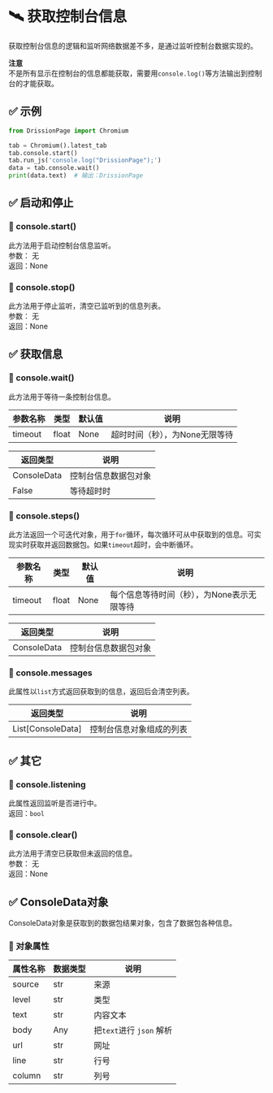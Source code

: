 # 🛰️ 获取控制台信息

获取控制台信息的逻辑和监听网络数据差不多，是通过监听控制台数据实现的。

**注意**  
不是所有显示在控制台的信息都能获取，需要用`console.log()`等方法输出到控制台的才能获取。

## ✅️ 示例

```python
from DrissionPage import Chromium

tab = Chromium().latest_tab
tab.console.start()
tab.run_js('console.log("DrissionPage");')
data = tab.console.wait()
print(data.text)  # 输出：DrissionPage
```

## ✅️ 启动和停止

### 📌 console.start()

此方法用于启动控制台信息监听。  
参数： 无  
返回：None

### 📌 console.stop()

此方法用于停止监听，清空已监听到的信息列表。  
参数： 无  
返回：None

## ✅️ 获取信息

### 📌 console.wait()

此方法用于等待一条控制台信息。

| 参数名称 | 类型   | 默认值 | 说明           |
|----------|--------|--------|----------------|
| timeout  | float  | None   | 超时时间（秒），为None无限等待 |

| 返回类型    | 说明                     |
|-------------|--------------------------|
| ConsoleData | 控制台信息数据包对象     |
| False       | 等待超时时               |

### 📌 console.steps()

此方法返回一个可迭代对象，用于`for`循环，每次循环可从中获取到的信息。可实现实时获取并返回数据包。如果`timeout`超时，会中断循环。

| 参数名称 | 类型   | 默认值 | 说明                     |
|----------|--------|--------|--------------------------|
| timeout  | float  | None   | 每个信息等待时间（秒），为None表示无限等待 |

| 返回类型    | 说明                     |
|-------------|--------------------------|
| ConsoleData | 控制台信息数据包对象     |

### 📌 console.messages

此属性以`list`方式返回获取到的信息，返回后会清空列表。

| 返回类型          | 说明                         |
|-------------------|------------------------------|
| List[ConsoleData] | 控制台信息对象组成的列表     |

## ✅️ 其它

### 📌 console.listening

此属性返回监听是否进行中。  
返回：`bool`

### 📌 console.clear()

此方法用于清空已获取但未返回的信息。  
参数： 无  
返回：None

## ✅️ ConsoleData对象

ConsoleData对象是获取到的数据包结果对象，包含了数据包各种信息。

### 📌 对象属性

| 属性名称 | 数据类型 | 说明         |
|----------|----------|--------------|
| source   | str      | 来源         |
| level    | str      | 类型         |
| text     | str      | 内容文本     |
| body     | Any      | 把`text`进行 `json` 解析 |
| url      | str      | 网址         |
| line     | str      | 行号         |
| column   | str      | 列号         |
```